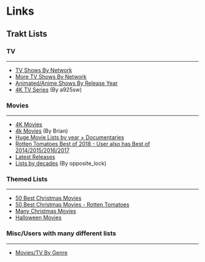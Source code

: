 # Links

## Trakt Lists

### TV
***
- [TV Shows By Network](https://trakt.tv/users/aclo_networks/lists)
- [More TV Shows By Network](https://trakt.tv/users/kylesheila/lists)
- [Animated/Anime Shows By Release Year](https://trakt.tv/users/aclo_animation/lists)
- [4K TV Series](https://trakt.tv/users/a925sw/lists/4k-tv-series) (By a925sw)


### Movies
***
- [4K Movies](https://trakt.tv/users/lish408/lists/movies-being-released-on-4k-uhd-blu-ray)
- [4k Movies](https://trakt.tv/users/devbrian/lists/4k_list) (By Brian)
- [Huge Movie Lists by year + Documentaries](https://trakt.tv/users/opposite_lock/lists)
- [Rotten Tomatoes Best of 2018 - User also has Best of 2014/2015/2016/2017](https://trakt.tv/users/lish408/lists/rotten-tomatoes-best-of-2018)
- [Latest Releases](https://trakt.tv/users/giladg/lists/latest-releases)
- [Lists by decades](https://trakt.tv/users/opposite_lock/lists) (By opposite_lock)

### Themed Lists
***
- [50 Best Christmas Movies](https://trakt.tv/users/quackster/lists/50-best-christmas)
- [50 Best Christmas Movies - Rotten Tomatoes](https://trakt.tv/users/lish408/lists/rotten-tomatoes-50-best-christmas-movies-of-all-time)
- [Many Christmas Movies](https://trakt.tv/users/quackster/lists/many-christmas-movies)
- [Halloween Movies](https://trakt.tv/users/petermesh/lists/halloween-movies)

### Misc/Users with many different lists
***
- [Movies/TV By Genre](https://trakt.tv/users/coldkeys/lists)
